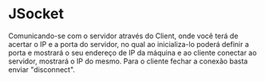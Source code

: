 # JSocket

Comunicando-se com o servidor através do Client, onde você terá de acertar o IP e a porta do servidor, no qual ao inicializa-lo poderá definir a porta e mostrará o seu endereço de IP da máquina e ao cliente conectar ao servidor, mostrará o IP do mesmo. Para o cliente fechar a conexão basta enviar "disconnect". 
